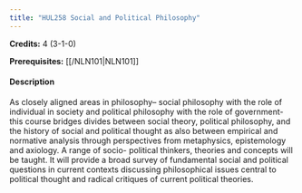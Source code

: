 ```yaml
---
title: "HUL258 Social and Political Philosophy"
---
```

**Credits:** 4 (3-1-0)

**Prerequisites:** [[/NLN101|NLN101]]

#### Description
As closely aligned areas in philosophy– social philosophy with the role of individual in society and political philosophy with the role of government- this course bridges divides between social theory, political philosophy, and the history of social and political thought as also between empirical and normative analysis through perspectives from metaphysics, epistemology and axiology. A range of socio- political thinkers, theories and concepts will be taught. It will provide a broad survey of fundamental social and political questions in current contexts discussing philosophical issues central to political thought and radical critiques of current political theories.